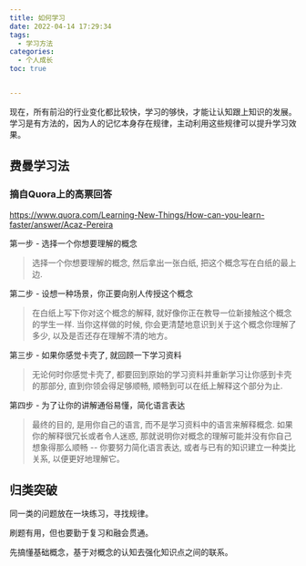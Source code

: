 ```yaml
---
title: 如何学习
date: 2022-04-14 17:29:34
tags:
  - 学习方法
categories:
  - 个人成长
toc: true


---
```


现在，所有前沿的行业变化都比较快，学习的够快，才能让认知跟上知识的发展。学习是有方法的，因为人的记忆本身存在规律，主动利用这些规律可以提升学习效果。

## 费曼学习法

### 摘自Quora上的高票回答

https://www.quora.com/Learning-New-Things/How-can-you-learn-faster/answer/Acaz-Pereira

第一步 - 选择一个你想要理解的概念

> 选择一个你想要理解的概念, 然后拿出一张白纸, 把这个概念写在白纸的最上边.

第二步 - 设想一种场景，你正要向别人传授这个概念

> 在白纸上写下你对这个概念的解释, 就好像你正在教导一位新接触这个概念的学生一样. 当你这样做的时候, 你会更清楚地意识到关于这个概念你理解了多少, 以及是否还存在理解不清的地方。

第三步 - 如果你感觉卡壳了, 就回顾一下学习资料

> 无论何时你感觉卡壳了, 都要回到原始的学习资料并重新学习让你感到卡壳的那部分, 直到你领会得足够顺畅, 顺畅到可以在纸上解释这个部分为止.

第四步 - 为了让你的讲解通俗易懂，简化语言表达

> 最终的目的, 是用你自己的语言, 而不是学习资料中的语言来解释概念. 如果你的解释很冗长或者令人迷惑, 那就说明你对概念的理解可能并没有你自己想象得那么顺畅 -- 你要努力简化语言表达, 或者与已有的知识建立一种类比关系, 以便更好地理解它。

## 归类突破

同一类的问题放在一块练习，寻找规律。

刷题有用，但也要勤于复习和融会贯通。

先搞懂基础概念，基于对概念的认知去强化知识点之间的联系。